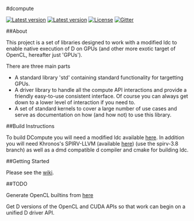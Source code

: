 #dcompute

[![Latest version](https://img.shields.io/dub/v/dcompute.svg)](http://code.dlang.org/packages/dcompute)
[![Latest version](https://img.shields.io/github/tag/libmir/dcompute.svg?maxAge=3600)](http://code.dlang.org/packages/dcompute)
[![License](https://img.shields.io/dub/l/dcompute.svg)](http://code.dlang.org/packages/dcompute)
[![Gitter](https://img.shields.io/gitter/room/libmir/public.svg)](https://gitter.im/libmir/public)

##About

This project is a set of libraries designed to work with a modified ldc to 
enable native execution of D on GPUs (and other more exotic target of OpenCL, hereafter just 'GPUs').

There are three main parts 
* A standard library 'std' containing standard functionality for targetting GPUs.
* A driver library to handle all the compute API interactions and provide a friendly easy-to-use consistent interface. Of course you can always get down to a lower level of interaction if you need to.
* A set of standard kernels to cover a large number of use cases and serve as documentation on how (and how not) to use this library.

##Build Instructions

To build DCompute you will need a modified ldc available [here](https://github.com/thewilsonator/ldc/tree/dcompute).
 In addition you will need Khronos's SPIRV-LLVM (available [here](https://github.com/KhronosGroup/SPIRV-LLVM)) (use the spirv-3.8 branch) as well as a dmd compatible d compiler and cmake for building ldc.
 
##Getting Started

Please see the [wiki](https://github.com/thewilsonator/dcompute/wiki).

##TODO

Generate OpenCL builtins from [here](https://github.com/KhronosGroup/SPIR-Tools/wiki/SPIR-2.0-built-in-functions)

Get D versions of the OpenCL and CUDA APIs so that work can begin on a unified D driver API.

